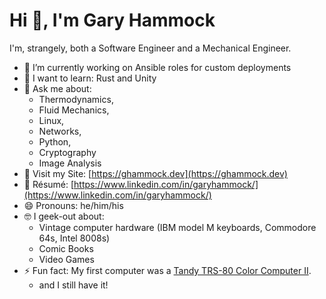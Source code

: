 <!--
**ghammock/ghammock** is a ✨ _special_ ✨ repository because its `README.md` (this file) appears on your GitHub profile.

Here are some ideas to get you started:

- 🔭 I’m currently working on ...
- 🌱 I’m currently learning ...
- 👯 I’m looking to collaborate on ...
- 🤔 I’m looking for help with ...
- 💬 Ask me about ...
- 📫 How to reach me: ...
- 😄 Pronouns: ...
- ⚡ Fun fact: ...
-->

# Hi 👋, I'm Gary Hammock

I'm, strangely, both a Software Engineer and a Mechanical Engineer.

- 🔭 I’m currently working on Ansible roles for custom deployments
- 🌱 I want to learn: Rust and Unity
- 💬 Ask me about:
  - Thermodynamics,
  - Fluid Mechanics,
  - Linux,
  - Networks,
  - Python,
  - Cryptography
  - Image Analysis
- 🔗 Visit my Site: [https://ghammock.dev](https://ghammock.dev)
- 📄 Résumé: [https://www.linkedin.com/in/garyhammock/](https://www.linkedin.com/in/garyhammock/)
- 😄 Pronouns: he/him/his
- 🤓 I geek-out about:
  - Vintage computer hardware (IBM model M keyboards, Commodore 64s, Intel 8008s)
  - Comic Books
  - Video Games
- ⚡ Fun fact: My first computer was a [Tandy TRS-80 Color Computer II](https://en.wikipedia.org/wiki/TRS-80_Color_Computer#Color_Computer_2_(1983%E2%80%931986)).
  - and I still have it!
